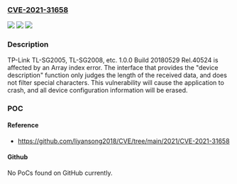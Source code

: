 ### [CVE-2021-31658](https://cve.mitre.org/cgi-bin/cvename.cgi?name=CVE-2021-31658)
![](https://img.shields.io/static/v1?label=Product&message=n%2Fa&color=blue)
![](https://img.shields.io/static/v1?label=Version&message=n%2Fa&color=blue)
![](https://img.shields.io/static/v1?label=Vulnerability&message=n%2Fa&color=brighgreen)

### Description

TP-Link TL-SG2005, TL-SG2008, etc. 1.0.0 Build 20180529 Rel.40524 is affected by an Array index error. The interface that provides the "device description" function only judges the length of the received data, and does not filter special characters. This vulnerability will cause the application to crash, and all device configuration information will be erased.

### POC

#### Reference
- https://github.com/liyansong2018/CVE/tree/main/2021/CVE-2021-31658

#### Github
No PoCs found on GitHub currently.

